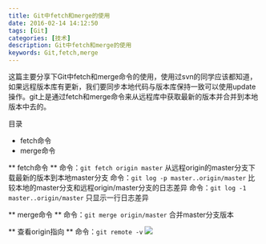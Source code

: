 ```yaml
---
title: Git中fetch和merge的使用
date: 2016-02-14 14:12:50
tags: [Git]
categories: [技术]
description: Git中fetch和merge的使用
keywords: Git,fetch,merge
---
```

这篇主要分享下Git中fetch和merge命令的使用，使用过svn的同学应该都知道，如果远程版本库有更新，我们要同步本地代码与版本库保持一致可以使用update操作。git上是通过fetch和merge命令来从远程库中获取最新的版本并合并到本地版本中去的。
<!--more-->
目录
* fetch命令
* merge命令

** fetch命令 **
命令：`git fetch origin master` 从远程origin的master分支下载最新的版本到本地master分支
命令：`git log -p master..origin/master` 比较本地的master分支和远程origin/master分支的日志差异
命令：`git log -1 master..origin/master` 只显示一行日志差异
<!-- git log -p myBranch001..origin/myBranch001 -->

** merge命令 **
命令：`git merge origin/master` 合并master分支版本

** 查看origin指向 **
命令：`git remote -v`
![](http://7xqlat.com1.z0.glb.clouddn.com/git_branch_11.png)